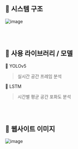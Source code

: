 ## 🌟 시스템 구조
![image](https://github.com/seom-j/smart-web-service-for-analyzing-campus-study-space-occupancy/assets/112147135/a0c19e0f-56f4-458c-984d-714a1e173f60)

<br/><br/>

## 🌟 사용 라이브러리 / 모델
📌 YOLOv5

> 실시간 공간 프레임 분석

📌 LSTM

> 시간별 평균 공간 포화도 분석

<br/><br/>

## 🌟 웹사이트 이미지
![image](https://github.com/seom-j/smart-web-service-for-analyzing-campus-study-space-occupancy/assets/112147135/aa39d0d6-37bf-447c-a8b9-d9469729f8c0)


